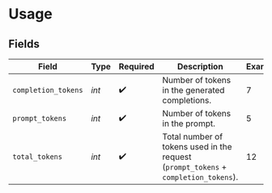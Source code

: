 # Usage


## Fields

| Field                                                                               | Type                                                                                | Required                                                                            | Description                                                                         | Example                                                                             |
| ----------------------------------------------------------------------------------- | ----------------------------------------------------------------------------------- | ----------------------------------------------------------------------------------- | ----------------------------------------------------------------------------------- | ----------------------------------------------------------------------------------- |
| `completion_tokens`                                                                 | *int*                                                                               | :heavy_check_mark:                                                                  | Number of tokens in the generated completions.                                      | 7                                                                                   |
| `prompt_tokens`                                                                     | *int*                                                                               | :heavy_check_mark:                                                                  | Number of tokens in the prompt.                                                     | 5                                                                                   |
| `total_tokens`                                                                      | *int*                                                                               | :heavy_check_mark:                                                                  | Total number of tokens used in the request (`prompt_tokens` + `completion_tokens`). | 12                                                                                  |